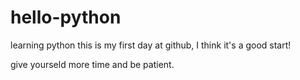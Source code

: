 # hello-python
learning python
this is my first day at github, I think it's a good start!


give yourseld  more time and be patient.
